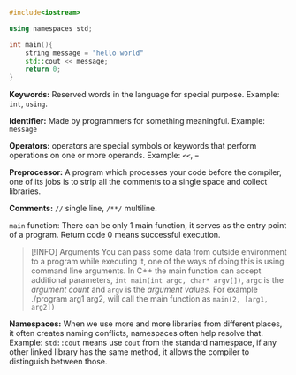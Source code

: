
```cpp
#include<iostream>

using namespaces std;

int main(){
	string message = "hello world"
	std::cout << message;
	return 0;
}
```
**Keywords:** Reserved words in the language for special purpose. Example: `int`, `using`. 

**Identifier:** Made by programmers for something meaningful. Example: `message`

**Operators:** operators are special symbols or keywords that perform operations on one or more operands. Example: `<<`,  `=`

**Preprocessor:** A program which processes your code before the compiler, one of its jobs is to strip all the comments to a single space and collect libraries. 

**Comments:** `//` single line, `/**/` multiline.

`main` function: There can be only 1 main function, it serves as the entry point of a program. Return code 0 means successful execution.


> [!INFO] Arguments
> You can pass some data from outside environment to a program while executing it, one of the ways of doing this is using command line arguments. In C++ the main function can accept additional parameters, `int main(int argc, char* argv[])`, `argc` is the *argument count* and `argv` is the *argument values*. For example ./program arg1 arg2, will call the main function as `main(2, [arg1, arg2])`

**Namespaces:** When we use more and more libraries from different places, it often creates naming conflicts, namespaces often help resolve that. Example: `std::cout` means use `cout` from the standard namespace,  if any other linked library has the same method, it allows the compiler to distinguish between those.


